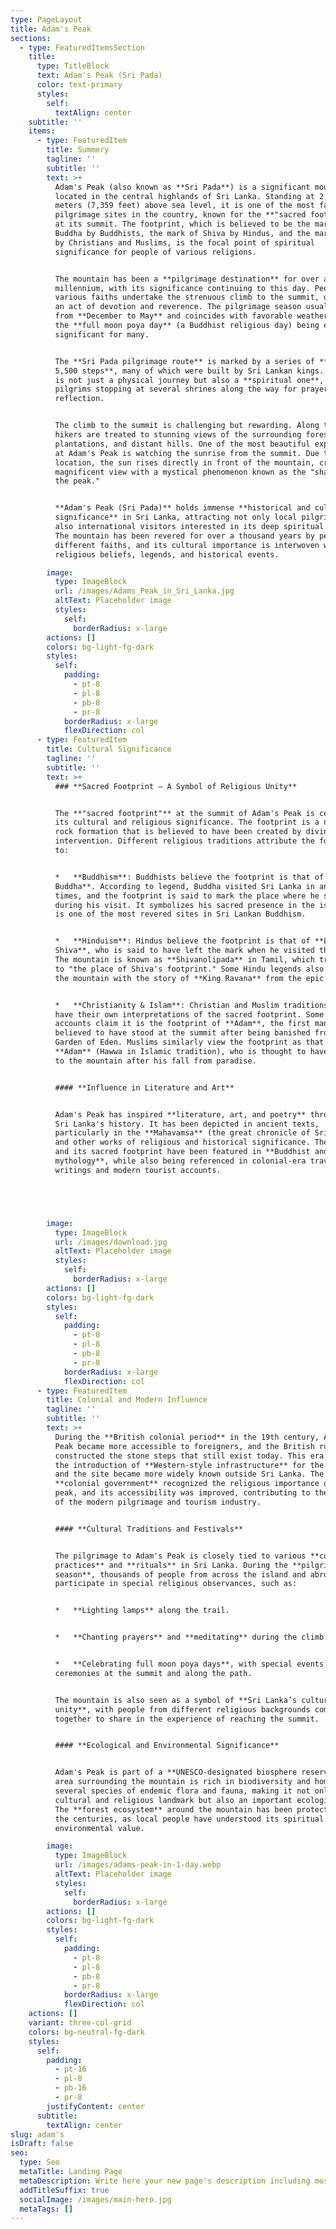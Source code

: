 ```yaml
---
type: PageLayout
title: Adam's Peak
sections:
  - type: FeaturedItemsSection
    title:
      type: TitleBlock
      text: Adam's Peak (Sri Pada)
      color: text-primary
      styles:
        self:
          textAlign: center
    subtitle: ''
    items:
      - type: FeaturedItem
        title: Summery
        tagline: ''
        subtitle: ''
        text: >+
          Adam's Peak (also known as **Sri Pada**) is a significant mountain
          located in the central highlands of Sri Lanka. Standing at 2,243
          meters (7,359 feet) above sea level, it is one of the most famous
          pilgrimage sites in the country, known for the **"sacred footprint"**
          at its summit. The footprint, which is believed to be the mark of
          Buddha by Buddhists, the mark of Shiva by Hindus, and the mark of Adam
          by Christians and Muslims, is the focal point of spiritual
          significance for people of various religions.


          The mountain has been a **pilgrimage destination** for over a
          millennium, with its significance continuing to this day. People of
          various faiths undertake the strenuous climb to the summit, often as
          an act of devotion and reverence. The pilgrimage season usually runs
          from **December to May** and coincides with favorable weather, with
          the **full moon poya day** (a Buddhist religious day) being especially
          significant for many.


          The **Sri Pada pilgrimage route** is marked by a series of **over
          5,500 steps**, many of which were built by Sri Lankan kings. The climb
          is not just a physical journey but also a **spiritual one**, with
          pilgrims stopping at several shrines along the way for prayer and
          reflection.


          The climb to the summit is challenging but rewarding. Along the way,
          hikers are treated to stunning views of the surrounding forests, tea
          plantations, and distant hills. One of the most beautiful experiences
          at Adam's Peak is watching the sunrise from the summit. Due to its
          location, the sun rises directly in front of the mountain, creating a
          magnificent view with a mystical phenomenon known as the "shadow of
          the peak."


          **Adam's Peak (Sri Pada)** holds immense **historical and cultural
          significance** in Sri Lanka, attracting not only local pilgrims but
          also international visitors interested in its deep spiritual heritage.
          The mountain has been revered for over a thousand years by people of
          different faiths, and its cultural importance is interwoven with
          religious beliefs, legends, and historical events.

        image:
          type: ImageBlock
          url: /images/Adams_Peak_in_Sri_Lanka.jpg
          altText: Placeholder image
          styles:
            self:
              borderRadius: x-large
        actions: []
        colors: bg-light-fg-dark
        styles:
          self:
            padding:
              - pt-8
              - pl-8
              - pb-8
              - pr-8
            borderRadius: x-large
            flexDirection: col
      - type: FeaturedItem
        title: Cultural Significance
        tagline: ''
        subtitle: ''
        text: >+
          ### **Sacred Footprint – A Symbol of Religious Unity**


          The **"sacred footprint"** at the summit of Adam's Peak is central to
          its cultural and religious significance. The footprint is a natural
          rock formation that is believed to have been created by divine
          intervention. Different religious traditions attribute the footprint
          to:


          *   **Buddhism**: Buddhists believe the footprint is that of **Lord
          Buddha**. According to legend, Buddha visited Sri Lanka in ancient
          times, and the footprint is said to mark the place where he stood
          during his visit. It symbolizes his sacred presence in the island and
          is one of the most revered sites in Sri Lankan Buddhism.


          *   **Hinduism**: Hindus believe the footprint is that of **Lord
          Shiva**, who is said to have left the mark when he visited the island.
          The mountain is known as **Shivanolipada** in Tamil, which translates
          to "the place of Shiva's footprint." Some Hindu legends also associate
          the mountain with the story of **King Ravana** from the epic Ramayana.


          *   **Christianity & Islam**: Christian and Muslim traditions also
          have their own interpretations of the sacred footprint. Some Christian
          accounts claim it is the footprint of **Adam**, the first man, who is
          believed to have stood at the summit after being banished from the
          Garden of Eden. Muslims similarly view the footprint as that of
          **Adam** (Hawwa in Islamic tradition), who is thought to have traveled
          to the mountain after his fall from paradise.


          #### **Influence in Literature and Art**


          Adam's Peak has inspired **literature, art, and poetry** throughout
          Sri Lanka's history. It has been depicted in ancient texts,
          particularly in the **Mahavamsa** (the great chronicle of Sri Lanka)
          and other works of religious and historical significance. The mountain
          and its sacred footprint have been featured in **Buddhist and Hindu
          mythology**, while also being referenced in colonial-era travel
          writings and modern tourist accounts.





        image:
          type: ImageBlock
          url: /images/download.jpg
          altText: Placeholder image
          styles:
            self:
              borderRadius: x-large
        actions: []
        colors: bg-light-fg-dark
        styles:
          self:
            padding:
              - pt-8
              - pl-8
              - pb-8
              - pr-8
            borderRadius: x-large
            flexDirection: col
      - type: FeaturedItem
        title: Colonial and Modern Influence
        tagline: ''
        subtitle: ''
        text: >+
          During the **British colonial period** in the 19th century, Adam's
          Peak became more accessible to foreigners, and the British rulers
          constructed the stone steps that still exist today. This era also saw
          the introduction of **Western-style infrastructure** for the pilgrims,
          and the site became more widely known outside Sri Lanka. The
          **colonial government** recognized the religious importance of the
          peak, and its accessibility was improved, contributing to the growth
          of the modern pilgrimage and tourism industry.


          #### **Cultural Traditions and Festivals**


          The pilgrimage to Adam's Peak is closely tied to various **cultural
          practices** and **rituals** in Sri Lanka. During the **pilgrimage
          season**, thousands of people from across the island and abroad
          participate in special religious observances, such as:


          *   **Lighting lamps** along the trail.


          *   **Chanting prayers** and **meditating** during the climb.


          *   **Celebrating full moon poya days**, with special events and
          ceremonies at the summit and along the path.


          The mountain is also seen as a symbol of **Sri Lanka’s cultural
          unity**, with people from different religious backgrounds coming
          together to share in the experience of reaching the summit.


          #### **Ecological and Environmental Significance**


          Adam's Peak is part of a **UNESCO-designated biosphere reserve**. The
          area surrounding the mountain is rich in biodiversity and home to
          several species of endemic flora and fauna, making it not only a
          cultural and religious landmark but also an important ecological area.
          The **forest ecosystem** around the mountain has been protected over
          the centuries, as local people have understood its spiritual and
          environmental value.

        image:
          type: ImageBlock
          url: /images/adams-peak-in-1-day.webp
          altText: Placeholder image
          styles:
            self:
              borderRadius: x-large
        actions: []
        colors: bg-light-fg-dark
        styles:
          self:
            padding:
              - pt-8
              - pl-8
              - pb-8
              - pr-8
            borderRadius: x-large
            flexDirection: col
    actions: []
    variant: three-col-grid
    colors: bg-neutral-fg-dark
    styles:
      self:
        padding:
          - pt-16
          - pl-8
          - pb-16
          - pr-8
        justifyContent: center
      subtitle:
        textAlign: center
slug: adam's
isDraft: false
seo:
  type: Seo
  metaTitle: Landing Page
  metaDescription: Write here your new page's description including most relevant keywords.
  addTitleSuffix: true
  socialImage: /images/main-hero.jpg
  metaTags: []
---
```


